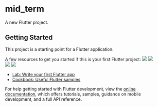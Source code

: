# mid_term

A new Flutter project.

## Getting Started

This project is a starting point for a Flutter application.

A few resources to get you started if this is your first Flutter project:
<img src="images/main.jpg">
<img src="images/table.jpg">
<img src="images/test.jpg">
<img src="images/training.jpg">

- [Lab: Write your first Flutter app](https://docs.flutter.dev/get-started/codelab)
- [Cookbook: Useful Flutter samples](https://docs.flutter.dev/cookbook)

For help getting started with Flutter development, view the
[online documentation](https://docs.flutter.dev/), which offers tutorials,
samples, guidance on mobile development, and a full API reference.
